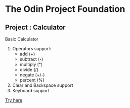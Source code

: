# The Odin Project Foundation

## Project : Calculator

Basic Calculator

1. Operators support:
   - add (+)
   - subtract (-)
   - multiply (\*)
   - divide (/)
   - negate (+/-)
   - percent (%)
2. Clear and Backspace support
3. Keyboard support

[Try here](https://susiyanti200.github.io/calculator/)
